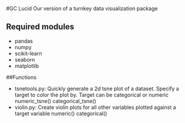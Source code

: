 #GC Lucid
Our version of a turnkey data visualization package

## Required modules
- pandas
- numpy
- scikit-learn
- seaborn
- matplotlib

##Functions
- tsnetools.py: Quickly generate a 2d tsne plot of a dataset. Specify a target
                to color the plot by. Target can be categorical or numeric
                numeric_tsne()
                categorical_tsne()
- violin.py: Create violin plots for all other variables plotted against a target
                variable
                numeric()
                categorical()

